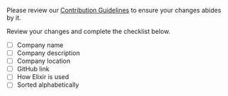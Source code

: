 Please review our [Contribution Guidelines](https://github.com/lpil/elm-companies/blob/master/CONTRIBUTING.md) to ensure your changes abides by it.

Review your changes and complete the checklist below.

- [ ] Company name
- [ ] Company description
- [ ] Company location
- [ ] GitHub link
- [ ] How Elixir is used
- [ ] Sorted alphabetically
